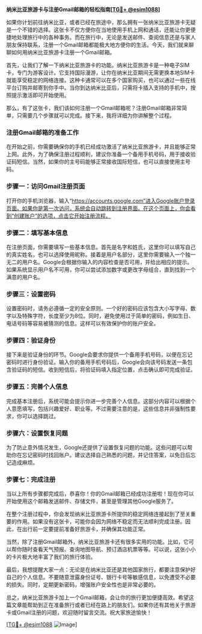 **纳米比亚旅游卡与注册Gmail邮箱的轻松指南[[TG💪+ @esim1088](https://t.me/s/esim1088)]**

如果你计划前往纳米比亚，或者已经在旅途中，那么拥有一张纳米比亚旅游卡无疑是一个不错的选择。这张卡不仅方便你在当地使用手机上网和通话，还能让你更便捷地处理旅行中的各种事务。而在旅行中，无论是发送邮件、查阅信息还是与家人朋友保持联系，注册一个Gmail邮箱都能极大地方便你的生活。今天，我们就来聊聊如何用纳米比亚旅游卡注册一个Gmail邮箱。

首先，让我们了解一下纳米比亚旅游卡的功能。纳米比亚旅游卡是一种电子SIM卡，专门为游客设计。它支持国际漫游，让你在纳米比亚期间无需更换本地SIM卡就能享受稳定的网络连接。这种卡通常可以在多个国家购买，也可以通过一些在线平台订购并邮寄到你手中。当你到达纳米比亚后，只需将卡插入支持的手机中，按照提示激活即可开始使用。

那么，有了这张卡，我们该如何注册一个Gmail邮箱呢？注册Gmail邮箱非常简单，只需要几个步骤就可以完成。接下来，我将详细为你讲解整个过程。

### 注册Gmail邮箱的准备工作

在开始之前，你需要确保你的手机已经成功激活了纳米比亚旅游卡，并且能够正常上网。此外，为了确保注册过程顺利，建议你准备一个备用手机号码，用于接收验证码短信。当然，如果你的主号码能够正常接收国际短信，也可以直接使用主号码。

### 步骤一：访问Gmail注册页面

打开你的手机浏览器，输入“https://accounts.google.com”进入Google账户登录页面。如果你是第一次访问，系统会自动跳转到注册界面。在这个页面上，你会看到“创建账户”的选项，点击它开始注册流程。

### 步骤二：填写基本信息

在注册页面，你需要填写一些基本信息。首先是名字和姓氏，这里你可以填写自己的真实姓名，也可以选择使用昵称。接着是用户名部分，这里你需要输入一个独一无二的用户名。Google会根据你输入的内容检查是否可用，并给出相应的提示。如果系统显示用户名不可用，你可以尝试添加数字或更改字母组合，直到找到一个满意的用户名。

### 步骤三：设置密码

设置密码时，请务必遵循一定的安全原则。一个好的密码应该包含大小写字母、数字以及特殊字符，长度至少为8位。同时，避免使用过于简单的密码，例如生日、电话号码等容易被猜测的信息。这样可以有效保护你的账户安全。

### 步骤四：验证身份

接下来是验证身份的环节。Google会要求你提供一个备用手机号码，以便在忘记密码时进行身份验证。输入你的备用手机号码后，Google会向该号码发送一条包含验证码的短信。收到短信后，将验证码填入指定位置，点击确认即可完成验证。

### 步骤五：完善个人信息

完成基本注册后，系统可能会提示你进一步完善个人信息。这部分内容可以根据个人意愿填写，包括兴趣爱好、职业等。不过需要注意的是，这些信息并非强制性要求，你可以选择跳过。

### 步骤六：设置恢复问题

为了防止意外情况发生，Google还提供了设置恢复问题的功能。这些问题可以帮助你在忘记密码时找回账户。建议选择自己熟悉的问题，并记住答案，以免日后忘记造成麻烦。

### 步骤七：完成注册

当以上所有步骤都完成后，恭喜你！你的Gmail邮箱已经成功注册啦！现在你可以开始使用这个邮箱发送邮件、存储文件，甚至是管理其他Google服务了。

在整个注册过程中，你会发现纳米比亚旅游卡所提供的稳定网络连接起到了至关重要的作用。如果没有这张卡，可能你会因为网络不稳定而无法顺利完成注册。因此，在出行前一定要提前准备好旅游卡，并确保其功能正常。

当然，除了注册Gmail邮箱外，纳米比亚旅游卡还有很多实用的功能。比如，它可以帮你随时查看天气预报、查询地图导航、预订酒店机票等等。可以说，这张小小的卡片极大地丰富了我们的旅行体验。

最后，我想提醒大家一点：无论是在纳米比亚还是其他国家旅行，都要注意保护好自己的个人信息。不要随意泄露身份证号、银行卡号等敏感信息，以免遭受不必要的损失。同时，定期更新密码，增强账户安全性也是非常必要的。

总之，纳米比亚旅游卡加上一个Gmail邮箱，会让你的旅行更加便捷高效。希望这篇文章能帮助到正在准备旅行或者已经在路上的朋友们。如果你还有其他关于旅游卡或Gmail注册的问题，欢迎随时留言交流。祝大家旅途愉快！

[[TG💪+ @esim1088](https://t.me/s/esim1088) ![Image](https://i.postimg.cc/4NQfJmqS/Snipaste-2025-05-13-00-14-12.png)]